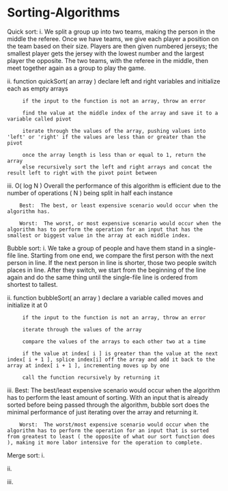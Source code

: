 # Sorting-Algorithms

Quick sort:
  i.  We split a group up into two teams, making the person in the middle the referee.  Once we have teams, we give each player a position on the team based on their size.  Players are then given numbered jerseys; the smallest player gets the jersey with the lowest number and the largest player the opposite.  The two teams, with the referee in the middle, then meet together again as a group to play the game.

  ii.  function quickSort( an array )
         declare left and right variables and initialize each as empty arrays

         if the input to the function is not an array, throw an error

         find the value at the middle index of the array and save it to a variable called pivot

         iterate through the values of the array, pushing values into 'left' or 'right' if the values are less than or greater than the pivot

         once the array length is less than or equal to 1, return the array
         else recursively sort the left and right arrays and concat the result left to right with the pivot point between

  iii.   O( log N ) Overall the performance of this algorithm is efficient due to the number of operations ( N ) being split in half each instance

        Best:  The best, or least expensive scenario would occur when the algorithm has.

        Worst:  The worst, or most expensive scenario would occur when the algorithm has to perform the operation for an input that has the smallest or biggest value in the array at each middle index.

Bubble sort:
  i.  We take a group of people and have them stand in a single-file line.  Starting from one end, we compare the first person with the next person in line.  If the next person in line is shorter, those two people switch places in line.  After they switch, we start from the beginning of the line again and do the same thing until the single-file line is ordered from shortest to tallest.

  ii.  function bubbleSort( an array )
         declare a variable called moves and initialize it at 0

         if the input to the function is not an array, throw an error

         iterate through the values of the array

         compare the values of the arrays to each other two at a time

         if the value at index[ i ] is greater than the value at the next index[ i + 1 ], splice index[i] off the array and add it back to the array at index[ i + 1 ], incrementing moves up by one

         call the function recursively by returning it

  iii.
        Best:  The best/least expensive scenario would occur when the algorithm has to perform the least amount of sorting.  With an input that is already sorted before being passed through the algorithm, bubble sort does the minimal performance of just iterating over the array and returning it.

        Worst:  The worst/most expensive scenario would occur when the algorithm has to perform the operation for an input that is sorted from greatest to least ( the opposite of what our sort function does ), making it more labor intensive for the operation to complete.


Merge sort:
  i.

  ii.

  iii.